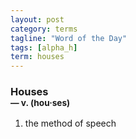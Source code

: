```yaml
---
layout: post
category: terms
tagline: "Word of the Day"
tags: [alpha_h]
term: houses
---
```


<h3>Houses<br/> <small>&mdash; v. (hou<span>&middot;</span>ses)</small></h3>
<p><ol>
<li>the method of speech</li>
</ol></p>
